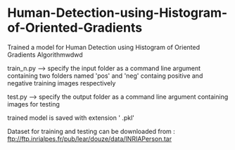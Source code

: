 # Human-Detection-using-Histogram-of-Oriented-Gradients
Trained a model for Human Detection using Histogram of Oriented Gradients Algorithmwdwd

train_n.py --> specify  the input folder as a command line argument containing two folders named 'pos' and 'neg' containg positive and negative training images respectively 

test.py --> specify  the output folder as a command line argument containing images for testing

trained model is saved with extension ' .pkl'

Dataset for training and testing can be downloaded from : ftp://ftp.inrialpes.fr/pub/lear/douze/data/INRIAPerson.tar
